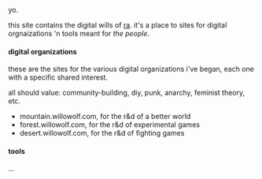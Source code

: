 yo.

this site contains the digital wills of [ra](rathewolf.com). it's a place to sites for digital orgnaizations 'n tools meant for *the people*.

#### digital organizations
these are the sites for the various digital organizations i've began, each one with a specific shared interest.

all should value: community-building, diy, punk, anarchy, feminist theory, etc.

- mountain.willowolf.com, for the r&d of a better world
- forest.willowolf.com, for the r&d of experimental games
- desert.willowolf.com, for the r&d of fighting games

#### tools
...
